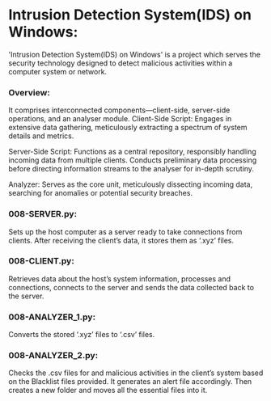 # Intrusion Detection System(IDS) on Windows:
'Intrusion Detection System(IDS) on Windows' is a project which serves the security technology designed to detect malicious activities within a computer system or network.
### Overview:
It comprises interconnected components—client-side, server-side operations, and an analyser module. 
Client-Side Script: Engages in extensive data gathering, meticulously extracting a spectrum of system details and metrics.

Server-Side Script: Functions as a central repository, responsibly handling incoming data from multiple clients. Conducts preliminary data processing before directing information streams to the analyser for in-depth scrutiny.

Analyzer: Serves as the core unit, meticulously dissecting incoming data, searching for anomalies or potential security breaches.

### 008-SERVER.py:
Sets up the host computer as a server ready to take connections from clients. After receiving the client’s data, it stores them as ‘.xyz’ files.

### 008-CLIENT.py:
Retrieves data about the host’s system information, processes and connections, connects to the server and sends the data collected back to the server.

### 008-ANALYZER_1.py:
Converts the stored ‘.xyz’ files to ‘.csv’ files.

### 008-ANALYZER_2.py:
Checks the .csv files for and malicious activities in the client’s 	system based on the Blacklist files provided. It generates an alert file accordingly. Then creates a new folder and moves all the essential files into it.


